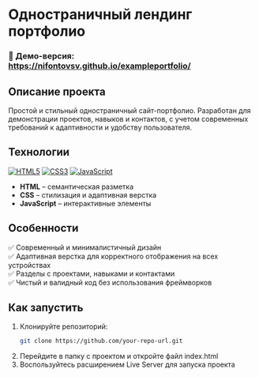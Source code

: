 # Одностраничный лендинг портфолио

### 🚀 Демо-версия: https://nifontovsv.github.io/exampleportfolio/

## Описание проекта

Простой и стильный одностраничный сайт-портфолио. Разработан для демонстрации проектов, навыков и контактов, с учетом современных требований к адаптивности и удобству пользователя.

## Технологии

[![HTML5](https://img.shields.io/static/v1?label=&message=HTML5&color=E34F26&logo=html5&logoColor=FFFFFF)](https://html.spec.whatwg.org/) [![CSS3](https://img.shields.io/static/v1?label=&message=CSS3&color=1572B6&logo=css3&logoColor=FFFFFF)](https://developer.mozilla.org/en-US/docs/Web/CSS) [![JavaScript](https://img.shields.io/static/v1?label=&message=JavaScript&color=F7DF1E&logo=javascript&logoColor=000000)](https://developer.mozilla.org/en-US/docs/Web/JavaScript)

- **HTML** – семантическая разметка
- **CSS** – стилизация и адаптивная верстка
- **JavaScript** – интерактивные элементы

## Особенности

✅ Современный и минималистичный дизайн  
✅ Адаптивная верстка для корректного отображения на всех устройствах  
✅ Разделы с проектами, навыками и контактами  
✅ Чистый и валидный код без использования фреймворков

## Как запустить

1. Клонируйте репозиторий:
   ```bash
   git clone https://github.com/your-repo-url.git
   ```
2. Перейдите в папку с проектом и откройте файл index.html
3. Bоспользуйтесь расширением Live Server для запуска проекта
